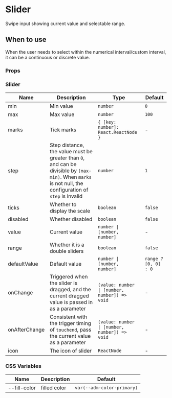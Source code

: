 # Slider

Swipe input showing current value and selectable range.

## When to use

When the user needs to select within the numerical interval/custom interval, it can be a continuous or discrete value.

<code src="./demos/demo1.tsx"></code>

### Props

### Slider

| Name          | Description                                                                                                                                              | Type                                          | Default              |
| ------------- | -------------------------------------------------------------------------------------------------------------------------------------------------------- | --------------------------------------------- | -------------------- |
| min           | Min value                                                                                                                                                | `number`                                      | `0`                  |
| max           | Max value                                                                                                                                                | `number`                                      | `100`                |
| marks         | Tick marks                                                                                                                                               | `{ [key: number]: React.ReactNode }`          | -                    |
| step          | Step distance, the value must be greater than `0`, and can be divisible by `(max-min)`. When `marks` is not null, the configuration of `step` is invalid | `number`                                      | `1`                  |
| ticks         | Whether to display the scale                                                                                                                             | `boolean`                                     | `false`              |
| disabled      | Whether disabled                                                                                                                                         | `boolean`                                     | `false`              |
| value         | Current value                                                                                                                                            | `number \| [number, number]`                  | -                    |
| range         | Whether it is a double sliders                                                                                                                           | `boolean`                                     | `false`              |
| defaultValue  | Default value                                                                                                                                            | `number \| [number, number]`                  | `range ? [0, 0] : 0` |
| onChange      | Triggered when the slider is dragged, and the current dragged value is passed in as a parameter                                                          | `(value: number \| [number, number]) => void` | -                    |
| onAfterChange | Consistent with the trigger timing of `touchend`, pass the current value as a parameter                                                                  | `(value: number \| [number, number]) => void` | -                    |
| icon          | The icon of slider                                                                                                                                       | `ReactNode`                                   | -                    |

### CSS Variables

| Name         | Description  | Default                    |
| ------------ | ------------ | -------------------------- |
| --fill-color | filled color | `var(--adm-color-primary)` |
